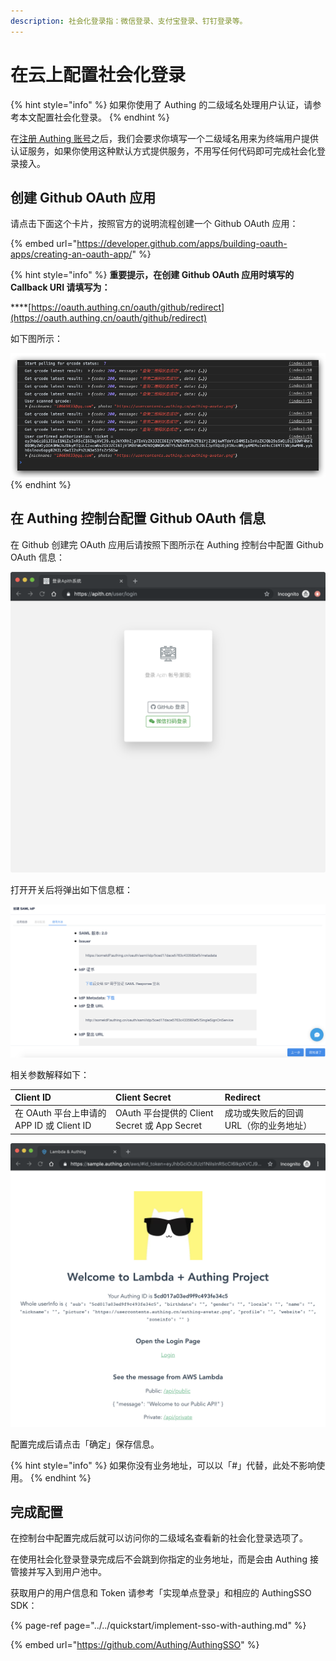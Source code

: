 ```yaml
---
description: 社会化登录指：微信登录、支付宝登录、钉钉登录等。
---
```


# 在云上配置社会化登录

{% hint style="info" %}
如果你使用了 Authing 的二级域名处理用户认证，请参考本文配置社会化登录。
{% endhint %}

在[注册 Authing 账号](https://authing.cn)之后，我们会要求你填写一个二级域名用来为终端用户提供认证服务，如果你使用这种默认方式提供服务，不用写任何代码即可完成社会化登录接入。

## 创建 Github OAuth 应用

请点击下面这个卡片，按照官方的说明流程创建一个 Github OAuth 应用：

{% embed url="https://developer.github.com/apps/building-oauth-apps/creating-an-oauth-app/" %}

{% hint style="info" %}
**重要提示，在创建 Github OAuth 应用时填写的 Callback URI 请填写为：**

\*\*\*\*[https://oauth.authing.cn/oauth/github/redirect](https://oauth.authing.cn/oauth/github/redirect)

如下图所示：

![](../../.gitbook/assets/image%20%28206%29.png)
{% endhint %}

## 在 Authing 控制台配置 Github OAuth 信息

在 Github 创建完 OAuth 应用后请按照下图所示在 Authing 控制台中配置 Github OAuth 信息：

![](../../.gitbook/assets/image%20%28106%29.png)

打开开关后将弹出如下信息框：

![](../../.gitbook/assets/image%20%2888%29.png)

相关参数解释如下：

| Client ID | Client Secret | Redirect |
| :--- | :--- | :--- |
| 在 OAuth 平台上申请的 APP ID 或 Client ID | OAuth 平台提供的 Client Secret 或 App Secret | 成功或失败后的回调 URL（你的业务地址） |

![](../../.gitbook/assets/image%20%28268%29.png)

配置完成后请点击「确定」保存信息。

{% hint style="info" %}
如果你没有业务地址，可以以「\#」代替，此处不影响使用。
{% endhint %}

## 完成配置

在控制台中配置完成后就可以访问你的二级域名查看新的社会化登录选项了。

在使用社会化登录登录完成后不会跳到你指定的业务地址，而是会由 Authing 接管接并写入到用户池中。

获取用户的用户信息和 Token 请参考「实现单点登录」和相应的 AuthingSSO SDK：

{% page-ref page="../../quickstart/implement-sso-with-authing.md" %}

{% embed url="https://github.com/Authing/AuthingSSO" %}




